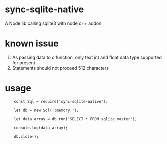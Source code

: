 # sync-sqlite-native
A Node lib calling sqlite3 with node c++ addon

# known issue
1. As passing data to c function, only text int and float data type supported for present
2. Statements should not proceed 512 characters

# usage
```
    const Sql = require('sync-sqlite-native');
    
    let db = new Sql(':memory:');
    
    let data_array = db.run('SELECT * FROM sqlite_master');

    console.log(data_array);
    
    db.close();
    
```
